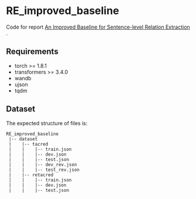 # RE_improved_baseline

Code for report [An Improved Baseline for Sentence-level Relation Extraction ](https://arxiv.org/abs/2102.01373).

## Requirements
* torch >= 1.8.1
* transformers >= 3.4.0
* wandb
* ujson
* tqdm

## Dataset
The expected structure of files is:
```
RE_improved_baseline
 |-- dataset
 |    |-- tacred
 |    |    |-- train.json        
 |    |    |-- dev.json
 |    |    |-- test.json
 |    |    |-- dev_rev.json
 |    |    |-- test_rev.json
 |    |-- retacred
 |    |    |-- train.json        
 |    |    |-- dev.json
 |    |    |-- test.json
```

